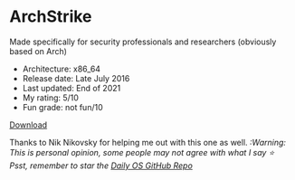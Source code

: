 # ArchStrike

Made specifically for security professionals and researchers (obviously based on Arch)

- Architecture: x86_64
- Release date: Late July 2016
- Last updated: End of 2021
- My rating: 5/10
- Fun grade: not fun/10

[Download](<https://archstrike.org/downloads>)

Thanks to Nik Nikovsky for helping me out with this one as well.
*:Warning: This is personal opinion, some people may not agree with what I say*
*⭐️ Psst, remember to star the [Daily OS GitHub Repo](<https://github.com/nikolan123/daily-os>)*
